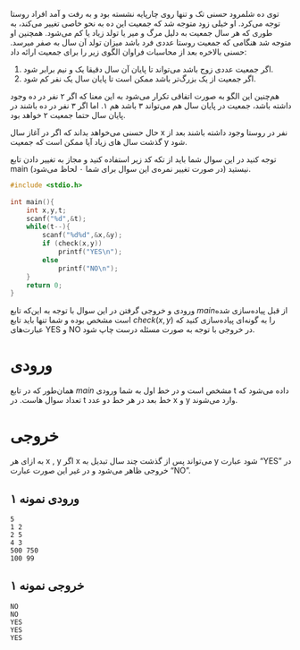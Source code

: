 توی ده شلمرود حسنی تک و تنها روی چارپایه نشسته بود و به رفت و آمد افراد روستا توجه می‌کرد. او خیلی زود متوجه شد که جمعیت این ده به نحو خاصی تغییر می‌کند، به طوری که هر سال جمعیت به دلیل مرگ و میر یا تولد زیاد یا کم می‌شود. همچنین او متوجه شد هنگامی که جمعیت روستا عددی فرد باشد میزان تولد آن سال به صفر میرسد. حسنی بالاخره بعد از محاسبات فراوان الگوی زیر را برای جمعیت ارائه داد:

1. اگر جمعیت عددی زوج باشد می‌تواند تا پایان آن سال دقیقا یک و نیم برابر شود.
2. اگر جمعیت از یک بزرگ‌تر باشد ممکن است تا پایان سال یک نفر کم شود.

هم‌چنین این الگو به صورت اتفاقی تکرار می‌شود به این معنا که اگر ۲ نفر در ده وجود داشته باشد، جمعیت در پایان سال هم می‌تواند ۳ باشد هم ۱. اما اگر ۳ نفر در ده باشند در پایان سال حتما جمعیت ۲ خواهد بود.

حال حسنی می‌خواهد بداند که اگر در آغاز سال x نفر در روستا وجود داشته باشند بعد از گذشت سال های زیاد آیا ممکن است که جمعیت y شود.

توجه کنید در این سوال شما باید از تکه کد زیر استفاده کنید و مجاز به تغییر دادن تابع main نیستید (در صورت تغییر نمره‌ی این سوال برای شما ۰ لحاظ می‌شود).

```C
#include <stdio.h>
	
int main(){
	int x,y,t;
	scanf("%d",&t);
	while(t--){
		scanf("%d%d",&x,&y);
		if (check(x,y))
			printf("YES\n");
		else
			printf("NO\n");
	}
	return 0;
}
```

 ورودی و خروجی گرفتن در این سوال با توجه به این‌که تابع $main$از قبل پیاده‌سازی شده است مشخص بوده و شما تنها باید تابع $check(x, y)$ را به گونه‌ای پیاده‌سازی کنید که عبارت‌های YES و NO در خروجی با توجه به صورت مسئله درست چاپ شود.

# ورودی

همان‌طور که در تابع $main$ مشخص است و در خط اول به شما ورودی t داده می‌شود که تعداد سوال هاست.
در t خط بعد در هر خط دو عدد x و y وارد می‌شوند.

# خروجی

به ازای هر x , y اگر x می‌تواند پس از گذشت چند سال تبدیل به y شود عبارت “YES” در خروجی ظاهر می‌شود و در غیر این صورت عبارت “NO”.

## ورودی نمونه ۱
```
5
1 2
2 5
4 3
500 750
100 99
```

## خروجی نمونه ۱
```
NO
NO
YES
YES
YES
```